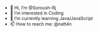 - 👋 Hi, I’m @Soroush-Rj
- 👀 I’m interested in Coding
- 🌱 I’m currently learning Java/JavaScript
- 📫 How to reach me: @natt4n

<!---
Soroush-Rj/Soroush-Rj is a ✨ special ✨ repository because its `README.md` (this file) appears on your GitHub profile.
You can click the Preview link to take a look at your changes.
--->

